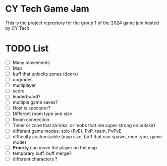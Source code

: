 # CY Tech Game Jam

This is the project repository for the group 1 of the 2024 game jam hosted by CY Tech.

# TODO List
- [ ] Many movements
- [ ] Map
- [ ] buff that unlocks zones (doors)
- [ ] upgrades
- [ ] multiplayer
- [ ] score
- [ ] leaderboard?
- [ ] multiple game saves?
- [ ] Host is spectator?
- [ ] Different room type and size
- [ ] Room connection
- [ ] Timer or zone that shrinks, or mobs that are super strong on outskirt
- [ ] different game modes: solo (PvE), PvP, team, PvPvE
- [ ] difficulty customizable (map size, buff that can spawn, mob type, game mode)
- [ ] **Priority** can move the player on the map
- [ ] temporary buff, buff merge?
- [ ] different characters ?
